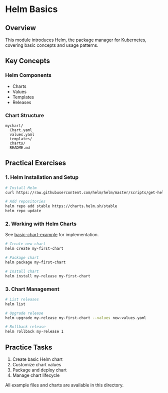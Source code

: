 # Helm Basics

## Overview
This module introduces Helm, the package manager for Kubernetes, covering basic concepts and usage patterns.

## Key Concepts

### Helm Components
- Charts
- Values
- Templates
- Releases

### Chart Structure
```
mychart/
  Chart.yaml
  values.yaml
  templates/
  charts/
  README.md
```

## Practical Exercises

### 1. Helm Installation and Setup

```bash
# Install Helm
curl https://raw.githubusercontent.com/helm/helm/master/scripts/get-helm-3 | bash

# Add repositories
helm repo add stable https://charts.helm.sh/stable
helm repo update
```

### 2. Working with Helm Charts

See [basic-chart-example](basic-chart-example) for implementation.

```bash
# Create new chart
helm create my-first-chart

# Package chart
helm package my-first-chart

# Install chart
helm install my-release my-first-chart
```

### 3. Chart Management

```bash
# List releases
helm list

# Upgrade release
helm upgrade my-release my-first-chart --values new-values.yaml

# Rollback release
helm rollback my-release 1
```

## Practice Tasks

1. Create basic Helm chart
2. Customize chart values
3. Package and deploy chart
4. Manage chart lifecycle

All example files and charts are available in this directory.

